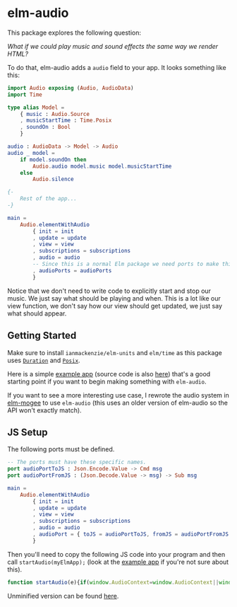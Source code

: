 # elm-audio

This package explores the following question:

*What if we could play music and sound effects the same way we render HTML?*

To do that, elm-audio adds a `audio` field to your app. It looks something like this:
```elm
import Audio exposing (Audio, AudioData)
import Time

type alias Model = 
    { music : Audio.Source
    , musicStartTime : Time.Posix
    , soundOn : Bool
    }

audio : AudioData -> Model -> Audio
audio _ model =
    if model.soundOn then
        Audio.audio model.music model.musicStartTime
    else
        Audio.silence

{-
    Rest of the app...
-}

main = 
    Audio.elementWithAudio
        { init = init
        , update = update
        , view = view
        , subscriptions = subscriptions
        , audio = audio
        -- Since this is a normal Elm package we need ports to make this all work
        , audioPorts = audioPorts
        }
```

Notice that we don't need to write code to explicitly start and stop our music.
We just say what should be playing and when.
This is a lot like our view function, we don't say how our view should get updated, we just say what should appear.

## Getting Started

Make sure to install `ianmackenzie/elm-units` and `elm/time` as this package uses [`Duration`](https://package.elm-lang.org/packages/ianmackenzie/elm-units/latest/Duration#Duration) and [`Posix`](https://package.elm-lang.org/packages/elm/time/latest/Time#Posix).

Here is a simple [example app](https://ellie-app.com/bR446t24kqWa1) (source code is also [here](https://github.com/MartinSStewart/elm-audio/tree/master/example)) that's a good starting point if you want to begin making something with `elm-audio`.

If you want to see a more interesting use case, I rewrote the audio system in [elm-mogee](https://github.com/MartinSStewart/elm-mogee/tree/elm-audio) to use `elm-audio` (this uses an older version of elm-audio so the API won't exactly match).

## JS Setup

The following ports must be defined.

```elm
-- The ports must have these specific names.
port audioPortToJS : Json.Encode.Value -> Cmd msg
port audioPortFromJS : (Json.Decode.Value -> msg) -> Sub msg

main = 
    Audio.elementWithAudio
        { init = init
        , update = update
        , view = view
        , subscriptions = subscriptions
        , audio = audio
        , audioPort = { toJS = audioPortToJS, fromJS = audioPortFromJS }
        }
```

Then you'll need to copy the following JS code into your program and then call `startAudio(myElmApp);` (look at the [example app](https://github.com/MartinSStewart/elm-audio/blob/master/example/index.html) if you're not sure about this).

```javascript
function startAudio(e){if(window.AudioContext=window.AudioContext||window.webkitAudioContext||!1,window.AudioContext){let s=[],d=new AudioContext,l={},p=0;function o(o,t){let n=new XMLHttpRequest;n.open("GET",o,!0),n.responseType="arraybuffer",n.onerror=function(){e.ports.audioPortFromJS.send({type:0,requestId:t,error:"NetworkError"})},n.onload=function(){d.decodeAudioData(n.response,function(n){let a=s.length,r=o.endsWith(".mp3");s.push({isMp3:r,buffer:n}),e.ports.audioPortFromJS.send({type:1,requestId:t,bufferId:a,durationInSeconds:(n.length-(r?p:0))/n.sampleRate})},function(o){e.ports.audioPortFromJS.send({type:0,requestId:t,error:o.message})})},n.send()}function t(e,o){return(e-o)/1e3+d.currentTime}function n(e,o,t){o?(e.loopStart=t+o.loopStart/1e3,e.loopEnd=t+o.loopEnd/1e3,e.loop=!0):e.loop=!1}function a(e,o,t,n,a){let r=(a-e)/(t-e);return Number.isFinite(r)?r*(n-o)+o:o}function r(e,o){return e.map(e=>{let n=d.createGain();n.gain.setValueAtTime(e[0].volume,0),n.gain.linearRampToValueAtTime(e[0].volume,0);let r=t(o,o);for(let u=1;u<e.length;u++){let i=e[u-1],s=t(i.time,o),d=e[u],l=t(d.time,o);if(l>r&&r>=s){let e=a(s,i.volume,l,d.volume,r);n.gain.setValueAtTime(e,0),n.gain.linearRampToValueAtTime(d.volume,l)}else l>r?n.gain.linearRampToValueAtTime(d.volume,l):n.gain.setValueAtTime(d.volume,0)}return n})}function u(e){for(let o=1;o<e.length;o++)e[o-1].connect(e[o])}function i(e,o,a,i,s,l,m,c){let f=e.buffer,b=e.isMp3?p/d.sampleRate:0,g=d.createBufferSource();g.buffer=f,g.playbackRate.value=c,n(g,m,b);let A=r(a,l),T=d.createGain();if(T.gain.setValueAtTime(o,0),u([g,T,...A,d.destination]),i>=l)g.start(t(i,l),b+s/1e3);else{let e=(l-i)/1e3;g.start(0,e+b+s/1e3)}return{sourceNode:g,gainNode:T,volumeAtGainNodes:A}}e.ports.audioPortFromJS.send({type:2,samplesPerSecond:d.sampleRate}),e.ports.audioPortToJS.subscribe(e=>{let t=(new Date).getTime();for(let o=0;o<e.audio.length;o++){let a=e.audio[o];switch(a.action){case"stopSound":{let e=l[a.nodeGroupId];l[a.nodeGroupId]=null,e.nodes.sourceNode.stop(),e.nodes.sourceNode.disconnect(),e.nodes.gainNode.disconnect(),e.nodes.volumeAtGainNodes.map(e=>e.disconnect());break}case"setVolume":l[a.nodeGroupId].nodes.gainNode.gain.setValueAtTime(a.volume,0);break;case"setVolumeAt":{let e=l[a.nodeGroupId];e.nodes.volumeAtGainNodes.map(e=>e.disconnect()),e.nodes.gainNode.disconnect();let o=r(a.volumeAt,t);u([e.nodes.gainNode,...o,d.destination]),e.nodes.volumeAtGainNodes=o;break}case"setLoopConfig":{let e=l[a.nodeGroupId],o=s[e.bufferId].isMp3?p/d.sampleRate:0;n(e.nodes.sourceNode,e.loop,o);break}case"setPlaybackRate":l[a.nodeGroupId].nodes.sourceNode.playbackRate.setValueAtTime(a.playbackRate,0);break;case"startSound":{let e=i(s[a.bufferId],a.volume,a.volumeTimelines,a.startTime,a.startAt,t,a.loop,a.playbackRate);l[a.nodeGroupId]={bufferId:a.bufferId,nodes:e};break}}}for(let t=0;t<e.audioCmds.length;t++)o(e.audioCmds[t].audioUrl,e.audioCmds[t].requestId)})}else console.log("Web audio is not supported in your browser.")}
```
Unminified version can be found [here](https://github.com/MartinSStewart/elm-audio/blob/89147e416dc9ac29333d61b8b96851c0641684cb/src/audio.js).